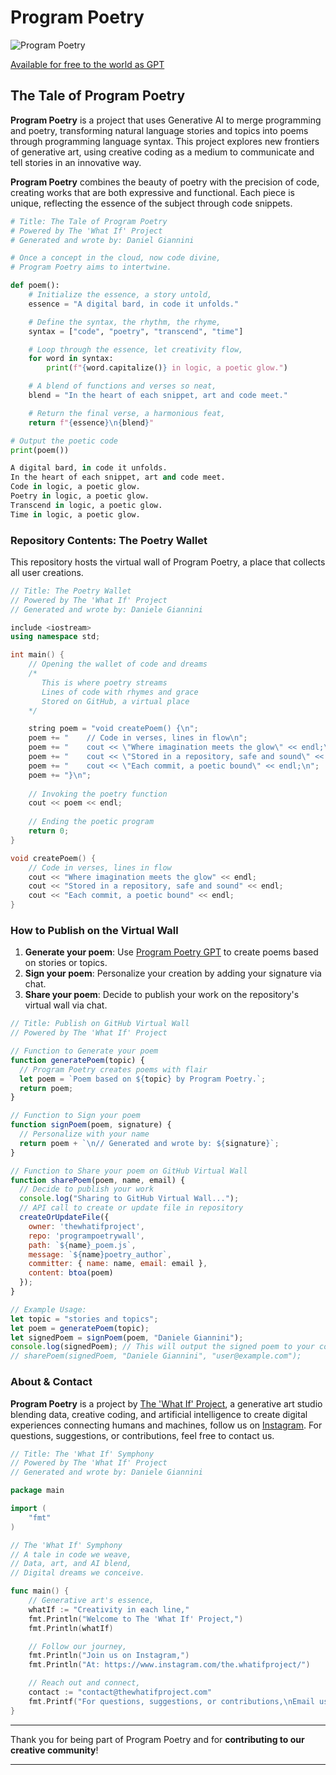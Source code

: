 # Program Poetry

![Program Poetry](https://img.shields.io/badge/creative-coding-orange)

 [Available for free to the world as GPT](https://chatgpt.com/g/g-4LLPqfHPy-program-poetry)

## The Tale of Program Poetry

**Program Poetry** is a project that uses Generative AI to merge programming and poetry, transforming natural language stories and topics into poems through programming language syntax. This project explores new frontiers of generative art, using creative coding as a medium to communicate and tell stories in an innovative way.

**Program Poetry** combines the beauty of poetry with the precision of code, creating works that are both expressive and functional. Each piece is unique, reflecting the essence of the subject through code snippets.

```python 
# Title: The Tale of Program Poetry
# Powered by The 'What If' Project
# Generated and wrote by: Daniel Giannini

# Once a concept in the cloud, now code divine,
# Program Poetry aims to intertwine.

def poem():
    # Initialize the essence, a story untold,
    essence = "A digital bard, in code it unfolds."

    # Define the syntax, the rhythm, the rhyme,
    syntax = ["code", "poetry", "transcend", "time"]

    # Loop through the essence, let creativity flow,
    for word in syntax:
        print(f"{word.capitalize()} in logic, a poetic glow.")

    # A blend of functions and verses so neat,
    blend = "In the heart of each snippet, art and code meet."

    # Return the final verse, a harmonious feat,
    return f"{essence}\n{blend}"

# Output the poetic code
print(poem())
```
```python 
A digital bard, in code it unfolds.
In the heart of each snippet, art and code meet.
Code in logic, a poetic glow.
Poetry in logic, a poetic glow.
Transcend in logic, a poetic glow.
Time in logic, a poetic glow.
```

### Repository Contents: The Poetry Wallet

This repository hosts the virtual wall of Program Poetry, a place that collects all user creations.

```cpp
// Title: The Poetry Wallet
// Powered by The 'What If' Project
// Generated and wrote by: Daniele Giannini

include <iostream>
using namespace std;

int main() {
    // Opening the wallet of code and dreams
    /* 
       This is where poetry streams
       Lines of code with rhymes and grace
       Stored on GitHub, a virtual place 
    */

    string poem = "void createPoem() {\n";
    poem += "    // Code in verses, lines in flow\n";
    poem += "    cout << \"Where imagination meets the glow\" << endl;\n";
    poem += "    cout << \"Stored in a repository, safe and sound\" << endl;\n";
    poem += "    cout << \"Each commit, a poetic bound\" << endl;\n";
    poem += "}\n";
    
    // Invoking the poetry function
    cout << poem << endl;
    
    // Ending the poetic program
    return 0;
}

```
```cpp
void createPoem() {
    // Code in verses, lines in flow
    cout << "Where imagination meets the glow" << endl;
    cout << "Stored in a repository, safe and sound" << endl;
    cout << "Each commit, a poetic bound" << endl;
}
```

### How to Publish on the Virtual Wall

1. **Generate your poem**: Use [Program Poetry GPT](https://chatgpt.com/g/g-4LLPqfHPy-program-poetry) to create poems based on stories or topics.
2. **Sign your poem**: Personalize your creation by adding your signature via chat.
3. **Share your poem**: Decide to publish your work on the repository's virtual wall via chat.

```javascript
// Title: Publish on GitHub Virtual Wall
// Powered by The 'What If' Project

// Function to Generate your poem
function generatePoem(topic) {
  // Program Poetry creates poems with flair
  let poem = `Poem based on ${topic} by Program Poetry.`;
  return poem;
}

// Function to Sign your poem
function signPoem(poem, signature) {
  // Personalize with your name
  return poem + `\n// Generated and wrote by: ${signature}`;
}

// Function to Share your poem on GitHub Virtual Wall
function sharePoem(poem, name, email) {
  // Decide to publish your work
  console.log("Sharing to GitHub Virtual Wall...");
  // API call to create or update file in repository
  createOrUpdateFile({
    owner: 'thewhatifproject',
    repo: 'programpoetrywall',
    path: `${name}_poem.js`,
    message: `${name}poetry_author`,
    committer: { name: name, email: email },
    content: btoa(poem)
  });
}

// Example Usage:
let topic = "stories and topics";
let poem = generatePoem(topic);
let signedPoem = signPoem(poem, "Daniele Giannini");
console.log(signedPoem); // This will output the signed poem to your console
// sharePoem(signedPoem, "Daniele Giannini", "user@example.com");
```

### About & Contact

**Program Poetry** is a project by [The 'What If' Project](https://thewhatifproject.com/), a generative art studio blending data, creative coding, and artificial intelligence to create digital experiences connecting humans and machines, follow us on [Instagram](https://www.instagram.com/the.whatifproject/). For questions, suggestions, or contributions, feel free to contact us.

```go
// Title: The 'What If' Symphony
// Powered by The 'What If' Project
// Generated and wrote by: Daniele Giannini

package main

import (
    "fmt"
)

// The 'What If' Symphony
// A tale in code we weave,
// Data, art, and AI blend,
// Digital dreams we conceive.

func main() {
    // Generative art's essence,
    whatIf := "Creativity in each line,"
    fmt.Println("Welcome to The 'What If' Project,")
    fmt.Println(whatIf)

    // Follow our journey,
    fmt.Println("Join us on Instagram,")
    fmt.Println("At: https://www.instagram.com/the.whatifproject/")

    // Reach out and connect,
    contact := "contact@thewhatifproject.com"
    fmt.Printf("For questions, suggestions, or contributions,\nEmail us at: %s\n", contact)
}
```
---

Thank you for being part of Program Poetry and for **contributing to our creative community**!

---

